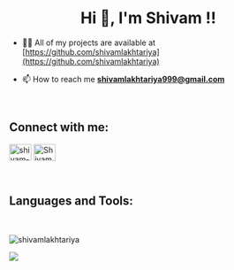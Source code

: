 <h1 align="center">Hi 👋, I'm Shivam !!</h1>


- 👨‍💻 All of my projects are available at [https://github.com/shivamlakhtariya](https://github.com/shivamlakhtariya)

- 📫 How to reach me **shivamlakhtariya999@gmail.com**

<br>
<h2 align="left">Connect with me:</h2>

<p align="left">
    <a href="https://www.linkedin.com/in/shivam-lakhtariya/" target="_blank"><img align="center"
            src="https://raw.githubusercontent.com/rahuldkjain/github-profile-readme-generator/master/src/images/icons/Social/linked-in-alt.svg"
            alt="shivam-lakhtariya" height="30" width="40" /></a>
     <a href="https://twitter.com/ShivamLakhtari1?s=08" target="_blank"><img align="center"
            src="https://github.com/rahuldkjain/github-profile-readme-generator/blob/master/src/images/icons/Social/twitter.svg"
            alt="ShivamLakhtari1" height="30" width="40" /></a>
   
  </p>
<br>
<h2 align="left">Languages and Tools:</h2>


<br>
<p><img align="center"
        src="https://github-readme-stats.vercel.app/api/top-langs?username=shivamlakhtariya&show_icons=true&theme=merko&hide_border=true&locale=en&layout=compact"
        alt="shivamlakhtariya" /></p>


        
  ![](https://komarev.com/ghpvc/?username=shivamlakhtariya&style=plastic&label=Stalker+Alert)
        
